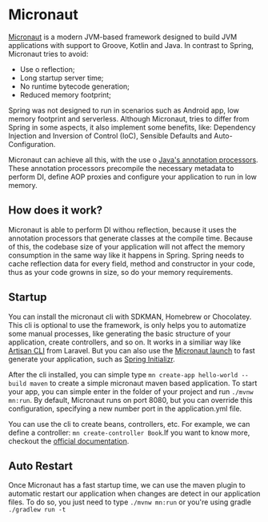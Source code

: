 # Micronaut

[Micronaut](https://micronaut.io/) is a modern JVM-based framework designed to build JVM applications with support to Groove, Kotlin and Java. In contrast to Spring, Micronaut tries to avoid:
- Use o reflection;
- Long startup server time;
- No runtime bytecode generation;
- Reduced memory footprint;

Spring was not designed to run in scenarios such as Android app, low memory footprint and serverless.
Although Micronaut, tries to differ from Spring in some aspects, it also implement some benefits, like: Dependency Injection and Inversion of Control (IoC), Sensible Defaults and Auto-Configuration.

Micronaut can achieve all this, with the use o [Java's annotation processors](https://docs.oracle.com/javase/8/docs/api/javax/annotation/processing/Processor.html). These annotation processors precompile the necessary metadata to perform DI, define AOP proxies and configure your application to run in low memory.

## How does it work?
Micronaut is able to perform DI withou reflection, because it uses the annotation processors that generate classes at the compile time. Because of this, the codebase size of your application will not affect the memory consumption in the same way like it happens in Spring. Spring needs to cache reflection data for every field, method and constructor in your code, thus as your code growns in size, so do your memory requirements.

## Startup
You can install the micronaut cli with SDKMAN, Homebrew or Chocolatey. This cli is optional to use the framework, is only helps you to automatize some manual processes, like generating the basic structure of your application, create controllers, and so on. It works in a similiar way like [Artisan CLI](https://laravel.com/docs/5.0/artisan) from Laravel. But you can also use the [Micronaut launch](https://micronaut.io/launch/) to fast generate your application, such as [Spring Initializr](https://start.spring.io/).

After the cli installed, you can simple type `mn create-app hello-world --build maven` to create a simple micronaut maven based application. To start your app, you can simple enter in the folder of your project and run `./mvnw mn:run`. By default, Micronaut runs on port 8080, but you can override this configuration, specifying a new number port in the application.yml file.

You can use the cli to create beans, controllers, etc. For example, we can define a controller:
`mn create-controller Book`.If you want to know more, checkout the [official documentation](https://docs.micronaut.io/latest/guide/index.html#cli).

## Auto Restart

Once Micronaut has a fast startup time, we can use the maven plugin to automatic restart our application when changes are detect in our application files. To do so, you just need to type `./mvnw mn:run` or you're using gradle `./gradlew run -t`